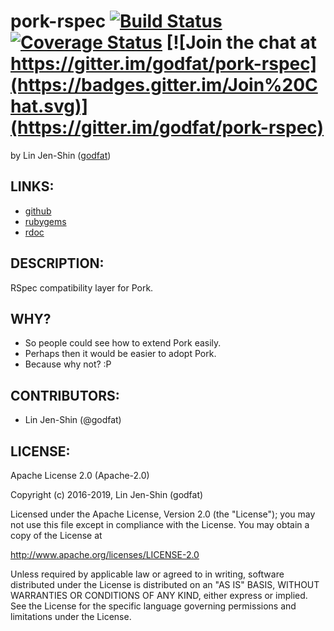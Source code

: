 # pork-rspec [![Build Status](https://secure.travis-ci.org/godfat/pork-rspec.png?branch=master)](http://travis-ci.org/godfat/pork-rspec) [![Coverage Status](https://coveralls.io/repos/github/godfat/pork-rspec/badge.png)](https://coveralls.io/github/godfat/pork-rspec) [![Join the chat at https://gitter.im/godfat/pork-rspec](https://badges.gitter.im/Join%20Chat.svg)](https://gitter.im/godfat/pork-rspec)

by Lin Jen-Shin ([godfat](http://godfat.org))

## LINKS:

* [github](https://github.com/godfat/pork-rspec)
* [rubygems](https://rubygems.org/gems/pork-rspec)
* [rdoc](http://rdoc.info/github/godfat/pork-rspec)

## DESCRIPTION:

RSpec compatibility layer for Pork.

## WHY?

* So people could see how to extend Pork easily.
* Perhaps then it would be easier to adopt Pork.
* Because why not? :P

## CONTRIBUTORS:

* Lin Jen-Shin (@godfat)

## LICENSE:

Apache License 2.0 (Apache-2.0)

Copyright (c) 2016-2019, Lin Jen-Shin (godfat)

Licensed under the Apache License, Version 2.0 (the "License");
you may not use this file except in compliance with the License.
You may obtain a copy of the License at

<http://www.apache.org/licenses/LICENSE-2.0>

Unless required by applicable law or agreed to in writing, software
distributed under the License is distributed on an "AS IS" BASIS,
WITHOUT WARRANTIES OR CONDITIONS OF ANY KIND, either express or implied.
See the License for the specific language governing permissions and
limitations under the License.
